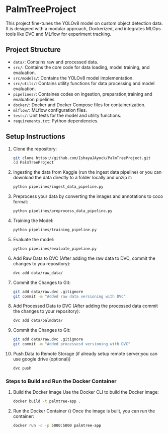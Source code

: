 # PalmTreeProject
 
This project fine-tunes the YOLOv8 model on custom object detection data. It is designed with a modular approach, Dockerized, and integrates MLOps tools like DVC and MLflow for experiment tracking.

## Project Structure
- `data/`: Contains raw and processed data.
- `src/`: Contains the core code for data loading, model training, and evaluation.
- `src/models/`: Contains the YOLOv8 model implementation.
- `src/utils/`: Contains utility functions for data processing and model evaluation.
- `pipelines/`: Containes codes on ingestion, preparation,training and evaluation pipelines
- `docker/`: Docker and Docker Compose files for containerization.
- `mlflow/`: MLflow configuration files.
- `tests/`: Unit tests for the model and utility functions.
- `requirements.txt`: Python dependencies.

## Setup Instructions

1. Clone the repository:
   ```bash
   git clone https://github.com/IshayaJAyock/PalmTreeProject.git
   cd PalmTreeProject
   ```

2. Ingesting the data from Kaggle (run the ingest data pipeline) or you can download the data directly to a folder locally and unzip it:
    ```bash 
    python pipelines/ingest_data_pipeline.py
    ``` 
3. Preprocess your data by converting the images and annotations to coco format:
    ```bash
    python pipelines/preprocess_data_pipeline.py
    ```
4. Training the Model:
    ```bash 
    python pipelines/training_pipeline.py
    ``` 

5. Evaluate the model:
    ```bash
    python pipelines/evaluate_pipeline.py

6. Add Raw Data to DVC (After adding the raw data to DVC, commit the changes to you repository):
    ```bash
    dvc add data/raw_data/
    ``` 
7. Commit the Changes to Git:
    ```bash
    git add data/raw.dvc .gitignore
    git commit -m "Added raw data versioning with DVC"
    ```
8. Add Processed Data to DVC (After adding the processed data commit the changes to your repository):
    ```bash
    dvc add data/palmdata/
    ``` 
9. Commit the Changes to Git:
    ```bash
    git add data/raw.dvc .gitignore
    git commit -m "Added processesd versioning with DVC"
    ```
10. Push Data to Remote Storage (if already setup remote server;you can use google drive (optional))
    ```bash
    dvc push
    ``` 
### Steps to Build and Run the Docker Container

1. Build the Docker Image
    Use the Docker CLI to build the Docker image:
    ```bash 
    docker build -t palmtree-app .
    ```
2. Run the Docker Container ()
   Once the image is built, you can run the container:
   
    ```bash
    docker run -d -p 5000:5000 palmtree-app
    ``` 